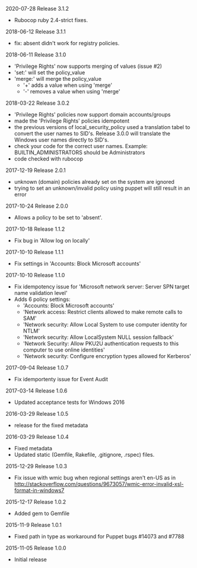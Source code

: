 2020-07-28 Release 3.1.2
- Rubocop ruby 2.4-strict fixes.

2018-06-12 Release 3.1.1
- fix: absent didn't work for registry policies.

2018-06-11 Release 3.1.0
- 'Privilege Rights' now supports merging of values (issue #2)
 - 'set:' will set the policy_value
 - 'merge:' will merge the policy_value
   - '+' adds a value when using 'merge'
   - '-' removes a value when using 'merge'

2018-03-22 Release 3.0.2
- 'Privilege Rights' policies now support domain accounts/groups
- made the 'Privilege Rights' policies idempotent
- the previous versions of local_security_policy used a translation tabel to convert the user names to
  SID's. Release 3.0.0 will translate the Windows user names directly to SID's.
- check your code for the correct user names. Example: BUILTIN_ADMINISTRATORS should be Administrators
- code checked with rubocop

2017-12-19 Release 2.0.1
- unknown (domain) policies already set on the system are ignored
- trying to set an unknown/invalid policy using puppet will still result in an error

2017-10-24 Release 2.0.0
- Allows a policy to be set to 'absent'.

2017-10-18 Release 1.1.2
- Fix bug in 'Allow log on locally'

2017-10-10 Release 1.1.1
- Fix settings in 'Accounts: Block Microsoft accounts'

2017-10-10 Release 1.1.0
- Fix idempotency issue for 'Microsoft network server: Server SPN target name validation level'
- Adds 6 policy settings:
  - 'Accounts: Block Microsoft accounts'
  - 'Network access: Restrict clients allowed to make remote calls to SAM'
  - 'Network security: Allow Local System to use computer identity for NTLM'
  - 'Network security: Allow LocalSystem NULL session fallback'
  - 'Network Security: Allow PKU2U authentication requests to this computer to use online identities'
  - 'Network security: Configure encryption types allowed for Kerberos'

2017-09-04 Release 1.0.7
- Fix idemportenty issue for Event Audit

2017-03-14 Release 1.0.6
- Updated acceptance tests for Windows 2016

2016-03-29 Release 1.0.5
- release for the fixed metadata

2016-03-29 Release 1.0.4
- Fixed metadata
- Updated static (Gemfile, Rakefile, .gitignore, .rspec) files.

2015-12-29 Release 1.0.3
- Fix issue with wmic bug when regional settings aren't en-US as in http://stackoverflow.com/questions/9673057/wmic-error-invalid-xsl-format-in-windows7

2015-12-17 Release 1.0.2
- Added gem to Gemfile

2015-11-9 Release 1.0.1
- Fixed path in type as workaround for Puppet bugs #14073 and #7788

2015-11-05 Release 1.0.0
- Initial release
